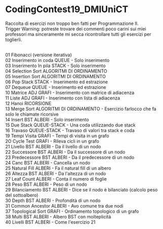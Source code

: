# CodingContest19_DMIUniCT <br>
Raccolta di esercizi non troppo ben fatti per Programmazione II. <br>
Trigger Warning: potreste trovare dei commenti poco carini sui miei professori ma sinceramente mi secca ricontrollare tutti gli esercizi per toglierli.<br><br>

01 Fibonacci (versione iterativa) <br>
02 Inserimento in coda <tab>                QUEUE - Solo inserimento <br>
03 Inserimento In pila                STACK - Solo inserimento <br>
04 Selection Sort                     ALGORITMI DI ORDINAMENTO <br>
05 Insertion Sort                     ALGORITMI DI ORDINAMENTO <br>
06 Pop Stack                          STACK - Inserimento ed estrazione <br>
07 Dequeue                            QUEUE - Inserimento ed estrazione <br>
10 Matrice ADJ                        GRAFI - Inserimento con matrice di adiacenza <br>
11 Liste ADJ                          GRAFI - Inserimento con lista di adiacenza <br>
12 Hanoi                              RICORSIONE <br>
13 Merge Sort                         ALGORITMI DI ORDINAMENTO - Esercizio farlocco che fa solo le chiamate ricorsive <br>
14 Insert BST                         ALBERI - Solo inserimento <br>
15 Due Stack                          QUEUE-STACK - Una coda utilizzando due stack <br>
16 Travaso                            QUEUE-STACK - Travaso di valori tra stack e coda <br>
19 Tempi Visita                       GRAFI - Tempi di visita in un grafo <br>
2O Cycle Test                         GRAFI - Rileva cicli in un grafo <br>
21 Livello BST                        ALBERI - Da il livello di un nodo <br>
22 Successore BST                     ALBERI - Da il successore di un nodo <br>
23 Predecessore BST                   ALBERI - Da il predecessore di un nodo <br>
24 Canc BST                           ALBERI - Cancella un nodo <br>
25 Natural Fill                       ALBERI - Fa il natural fill di un albero <br>
26 Altezza BST                        ALBERI - Da l'altezza di un nodo <br>
27 Leaf Count                         ALBERI - Conta il numero di foglie <br>
28 Peso BST                           ALBERI - Peso di un nodo <br>
29 Bilanciamento BST                  ALBERI - Dice se il nodo è bilanciato (calcolo peso del sottoalbero) <br>
30 Depth BST                          ALBERI - Profondità di un nodo <br>
31 Common Ancestor                    ALBERI - Avo comune tra due nodi <br>
37 Topological Sort                   GRAFI - Ordinamento topologico di un grafo <br>
38 Multi BST                          ALBERI - Albero BST con molteplicità <br>
40 Livelli BST                        ALBERI - Come l'esercizio 21 <br>
